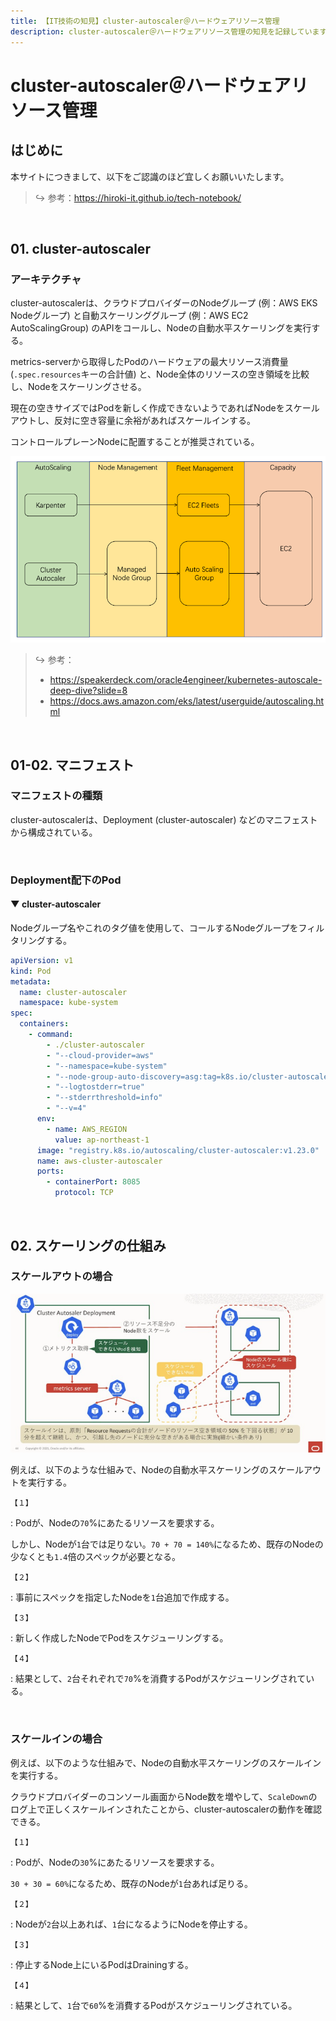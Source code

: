 ```yaml
---
title: 【IT技術の知見】cluster-autoscaler＠ハードウェアリソース管理
description: cluster-autoscaler＠ハードウェアリソース管理の知見を記録しています。
---
```


# cluster-autoscaler＠ハードウェアリソース管理

## はじめに

本サイトにつきまして、以下をご認識のほど宜しくお願いいたします。

> ↪️ 参考：<https://hiroki-it.github.io/tech-notebook/>

<br>

## 01. cluster-autoscaler

### アーキテクチャ

cluster-autoscalerは、クラウドプロバイダーのNodeグループ (例：AWS EKS Nodeグループ) と自動スケーリンググループ (例：AWS EC2 AutoScalingGroup) のAPIをコールし、Nodeの自動水平スケーリングを実行する。

metrics-serverから取得したPodのハードウェアの最大リソース消費量 (`.spec.resources`キーの合計値) と、Node全体のリソースの空き領域を比較し、Nodeをスケーリングさせる。

現在の空きサイズではPodを新しく作成できないようであればNodeをスケールアウトし、反対に空き容量に余裕があればスケールインする。

コントロールプレーンNodeに配置することが推奨されている。

![karpenter_vs_cluster-autoscaler.png](https://raw.githubusercontent.com/hiroki-it/tech-notebook-images/master/images/karpenter_vs_cluster-autoscaler.png)

> ↪️ 参考：
>
> - <https://speakerdeck.com/oracle4engineer/kubernetes-autoscale-deep-dive?slide=8>
> - <https://docs.aws.amazon.com/eks/latest/userguide/autoscaling.html>

<br>

## 01-02. マニフェスト

### マニフェストの種類

cluster-autoscalerは、Deployment (cluster-autoscaler) などのマニフェストから構成されている。

<br>

### Deployment配下のPod

#### ▼ cluster-autoscaler

Nodeグループ名やこれのタグ値を使用して、コールするNodeグループをフィルタリングする。

```yaml
apiVersion: v1
kind: Pod
metadata:
  name: cluster-autoscaler
  namespace: kube-system
spec:
  containers:
    - command:
        - ./cluster-autoscaler
        - "--cloud-provider=aws"
        - "--namespace=kube-system"
        - "--node-group-auto-discovery=asg:tag=k8s.io/cluster-autoscaler/enabled,k8s.io/cluster-autoscaler/foo-node-group"
        - "--logtostderr=true"
        - "--stderrthreshold=info"
        - "--v=4"
      env:
        - name: AWS_REGION
          value: ap-northeast-1
      image: "registry.k8s.io/autoscaling/cluster-autoscaler:v1.23.0"
      name: aws-cluster-autoscaler
      ports:
        - containerPort: 8085
          protocol: TCP
```

<br>

## 02. スケーリングの仕組み

### スケールアウトの場合

![kubernetes_cluster-autoscaler](https://raw.githubusercontent.com/hiroki-it/tech-notebook-images/master/images/kubernetes_cluster-autoscaler.png)

例えば、以下のような仕組みで、Nodeの自動水平スケーリングのスケールアウトを実行する。

`【１】`

: Podが、Nodeの`70`%にあたるリソースを要求する。

しかし、Nodeが`1`台では足りない。`70 + 70 = 140%`になるため、既存のNodeの少なくとも`1.4`倍のスペックが必要となる。

`【２】`

: 事前にスペックを指定したNodeを`1`台追加で作成する。

`【３】`

: 新しく作成したNodeでPodをスケジューリングする。

`【４】`

: 結果として、`2`台それぞれで`70`%を消費するPodがスケジューリングされている。

<br>

### スケールインの場合

例えば、以下のような仕組みで、Nodeの自動水平スケーリングのスケールインを実行する。

クラウドプロバイダーのコンソール画面からNode数を増やして、`ScaleDown`のログ上で正しくスケールインされたことから、cluster-autoscalerの動作を確認できる。

`【１】`

: Podが、Nodeの`30`%にあたるリソースを要求する。

`30 + 30 = 60%`になるため、既存のNodeが`1`台あれば足りる。

`【２】`

: Nodeが`2`台以上あれば、`1`台になるようにNodeを停止する。

`【３】`

: 停止するNode上にいるPodはDrainingする。

`【４】`

: 結果として、`1`台で`60`%を消費するPodがスケジューリングされている。

<br>
